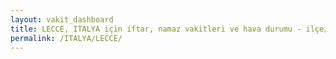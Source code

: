```yaml
---
layout: vakit_dashboard
title: LECCE, ITALYA için iftar, namaz vakitleri ve hava durumu - ilçe/eyalet seç
permalink: /ITALYA/LECCE/
---
```


<script type="text/javascript">
  var GLOBAL_COUNTRY = 'ITALYA';
  var GLOBAL_CITY = 'LECCE';
  var GLOBAL_STATE = '';
  var lat = 72;
  var lon = 21;
</script>
